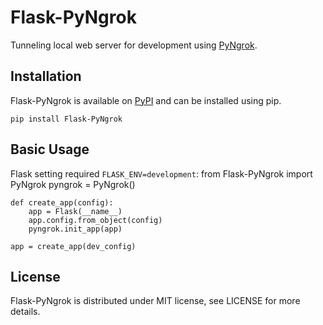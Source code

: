 # Flask-PyNgrok
Tunneling local web server for development using [PyNgrok](https://pypi.org/project/pyngrok/).

Installation
------------

Flask-PyNgrok is available on [PyPI](https://pypi.org/project/Flask-PyNgrok/) and can be installed using pip.

    pip install Flask-PyNgrok


Basic Usage
-----------

Flask setting required `FLASK_ENV=development`:
    from Flask-PyNgrok import PyNgrok
    pyngrok = PyNgrok()

    def create_app(config):
        app = Flask(__name__)
        app.config.from_object(config)
        pyngrok.init_app(app)

    app = create_app(dev_config)


License
-------

Flask-PyNgrok is distributed under MIT license, see LICENSE for more details.

